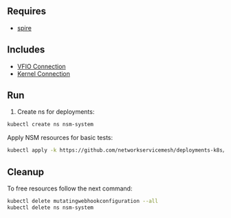 ## Requires

- [spire](../spire)

## Includes

- [VFIO Connection](../use-cases/Vfio2Noop)
- [Kernel Connection](../use-cases/SriovKernel2Noop)

## Run

1. Create ns for deployments:
```bash
kubectl create ns nsm-system
```

Apply NSM resources for basic tests:
```bash
kubectl apply -k https://github.com/networkservicemesh/deployments-k8s/examples/sriov?ref=47b5f2a97226ab2efbfc995a520057844b023636
```

## Cleanup

To free resources follow the next command:
```bash
kubectl delete mutatingwebhookconfiguration --all
kubectl delete ns nsm-system
```
